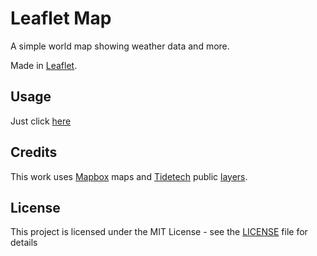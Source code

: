 # Leaflet Map
A simple world map showing weather data and more.

Made in [Leaflet](http://leafletjs.com).

## Usage

Just click [here](https://rawgit.com/nicolamasotti/leaflet-map/develop/html/canvas.html)

## Credits

This work uses [Mapbox](https://www.mapbox.com) maps and [Tidetech](https://www.tidetech.org) public [layers](http://wms.tidetech.org/geoserver/web/wicket/bookmarkable/org.geoserver.web.demo.MapPreviewPage?1).

## License

This project is licensed under the MIT License - see the [LICENSE](LICENSE) file for details
